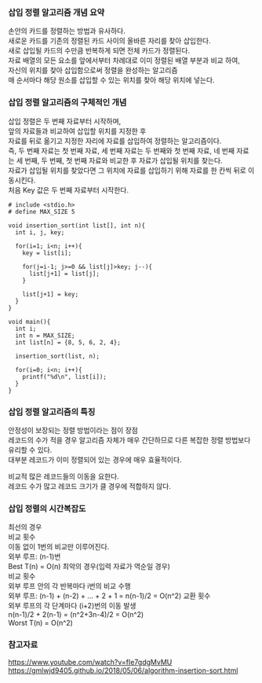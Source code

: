 ### 삽입 정렬 알고리즘 개념 요약  
손안의 카드를 정렬하는 방법과 유사하다.  
새로운 카드를 기존의 정렬된 카드 사이의 올바른 자리를 찾아 삽입한다.  
새로 삽입될 카드의 수만큼 반복하게 되면 전체 카드가 정렬된다.  
자료 배열의 모든 요소를 앞에서부터 차례대로 이미 정렬된 배열 부분과 비교 하여,  
자신의 위치를 찾아 삽입함으로써 정렬을 완성하는 알고리즘  
매 순서마다 해당 원소를 삽입할 수 있는 위치를 찾아 해당 위치에 넣는다.  

### 삽입 정렬 알고리즘의 구체적인 개념  
삽입 정렬은 두 번째 자료부터 시작하며,  
앞의 자료들과 비교하여 삽입할 위치를 지정한 후  
자료를 뒤로 옮기고 지정한 자리에 자료를 삽입하여 정렬하는 알고리즘이다.  
즉, 두 번째 자료는 첫 번째 자료, 세 번째 자료는 두 번째와 첫 번째 자료, 네 번째 자료는 세 번째, 두 번째, 첫 번째 자료와 비교한 후 자료가 삽입될 위치를 찾는다.  
자료가 삽입될 위치를 찾았다면 그 위치에 자료를 삽입하기 위해 자료를 한 칸씩 뒤로 이동시킨다.  
처음 Key 값은 두 번째 자료부터 시작한다.  

```
# include <stdio.h>
# define MAX_SIZE 5

void insertion_sort(int list[], int n){
  int i, j, key;

  for(i=1; i<n; i++){
    key = list[i];

    for(j=i-1; j>=0 && list[j]>key; j--){
      list[j+1] = list[j];
    }

    list[j+1] = key;
  }
}

void main(){
  int i;
  int n = MAX_SIZE;
  int list[n] = {8, 5, 6, 2, 4};

  insertion_sort(list, n);

  for(i=0; i<n; i++){
    printf("%d\n", list[i]);
  }
}
```

### 삽입 정렬 알고리즘의 특징  
안정성이 보장되는 정렬 방법이라는 점이 장점  
레코드의 수가 적을 경우 알고리즘 자체가 매우 간단하므로 다른 복잡한 정렬 방법보다 유리할 수 있다.  
대부분 레코드가 이미 정렬되어 있는 경우에 매우 효율적이다.  
  
비교적 많은 레코드들의 이동을 요한다.  
레코드 수가 많고 레코드 크기가 클 경우에 적합하지 않다. 

### 삽입 정렬의 시간복잡도  
최선의 경우  
비교 횟수  
이동 없이 1번의 비교만 이루어진다.  
외부 루프: (n-1)번  
Best T(n) = O(n) 
최악의 경우(입력 자료가 역순일 경우)  
비교 횟수  
외부 루프 안의 각 반복마다 i번의 비교 수행  
외부 루프: (n-1) + (n-2) + … + 2 + 1 = n(n-1)/2 = O(n^2) 
교환 횟수  
외부 루프의 각 단계마다 (i+2)번의 이동 발생  
n(n-1)/2 + 2(n-1) = (n^2+3n-4)/2 = O(n^2)  
Worst T(n) = O(n^2)  

### 참고자료  
https://www.youtube.com/watch?v=fIe7gdgMvMU  
https://gmlwjd9405.github.io/2018/05/06/algorithm-insertion-sort.html  

